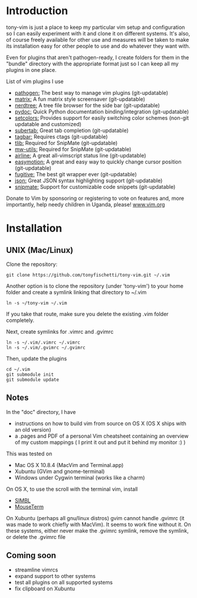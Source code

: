 # Introduction

tony-vim is just a place to keep my particular vim setup and configuration
so I can easily experiment with it and clone it on different systems. It's 
also, of course freely available for other use and measures will be taken
to make its installation easy for other people to use and do whatever they
want with.

Even for plugins that aren't pathogen-ready, I create folders for them
in the "bundle" directory with the appropriate format just so I can keep
all my plugins in one place.

List of vim plugins I use
 - [pathogen:](https://github.com/tpope/vim-pathogen)
   The best way to manage vim plugins
   (git-updatable)
 - [matrix:](https://github.com/uguu-org/vim-matrix-screensaver)
   A fun matrix style screensaver 
   (git-updatable)
 - [nerdtree:](https://github.com/scrooloose/nerdtree)
   A tree file browser for the side bar
   (git-updatable)
 - [pydoc:](https://github.com/fs111/pydoc.vim)
   Quick Python documentation binding/integration
   (git-updatable)
 - [setcolors:](http://vim.wikia.com/wiki/VimTip341)
   Provides support for easily switching color schemes
   (non-git updatable and customized)
 - [subertab:](https://github.com/ervandew/supertab)
   Great tab completion
   (git-updatable)
 - [tagbar:](github.com/majutsushi/tagbar)
   Requires ctags
   (git-updatable)
 - [tlib:](https://github.com/tomtom/tlib_vim.git)
   Required for SnipMate
   (git-updatable)
 - [mw-utils:](https://github.com/MarcWeber/vim-addon-mw-utils.git)
   Required for SnipMate
   (git-updatable)
 - [airline:](https://github.com/bling/vim-airline)
   A great all-vimscript status line
   (git-updatable)
 - [easymotion:](https://github.com/Lokaltog/vim-easymotion)
   A great and easy way to quickly change cursor position
   (git-updatable)
 - [fugitive:](https://github.com/tpope/vim-fugitive)
   The best git wrapper ever
   (git-updatable)
 - [json:](https://github.com/vim-scripts/vim-json-bundle)
   Great JSON syntax highlighting support
   (git-updatable)
 - [snipmate:](https://github.com/garbas/vim-snipmate)
   Support for customizable code snippets
   (git-updatable)

Donate to Vim by sponsoring or registering to vote on features and, more
importantly, help needy children in Uganda, please!
www.vim.org


Installation
==============

UNIX (Mac/Linux)
----------------

Clone the repository:

    git clone https://github.com/tonyfischetti/tony-vim.git ~/.vim

Another option is to clone the repository (under 'tony-vim') to your home
folder and create a symlink linking that directory to ~/.vim

    ln -s ~/tony-vim ~/.vim

If you take that route, make sure you delete the existing .vim folder
completely.
 

Next, create symlinks for .vimrc and .gvimrc

    ln -s ~/.vim/.vimrc ~/.vimrc
    ln -s ~/.vim/.gvimrc ~/.gvimrc


Then, update the plugins

    cd ~/.vim
    git submodule init
    git submodule update



Notes
-----

In the "doc" directory, I have
 - instructions on how to build vim from source on OS X (OS X ships with 
an old version)
 - a .pages and PDF of a personal Vim cheatsheet containing an overview
of my custom mappings ( I print it out and put it behind my monitor :) )

This was tested on 
 - Mac OS X 10.8.4 (MacVim and Terminal.app)
 - Xubuntu (GVim and gnome-terminal)
 - Windows under Cygwin terminal (works like a charm)

On OS X, to use the scroll with the terminal vim, install
 - [SIMBL](http://www.culater.net/software/SIMBL/SIMBL.php)
 - [MouseTerm](https://bitheap.org/mouseterm/)

On Xubuntu (perhaps all gnu/linux distros) gvim cannot handle .gvimrc
(it was made to work chiefly with MacVim). It seems to work fine without it.
On these systems, either never make the .gvimrc symlink, remove the symlink,
or delete the .gvimrc file


Coming soon
----
 - streamline vimrcs
 - expand support to other systems
 - test all plugins on all supported systems
 - fix clipboard on Xubuntu


